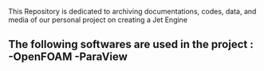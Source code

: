 This Repository is dedicated to archiving documentations, codes, data, and media of our personal project on creating a Jet Engine

The following softwares are used in the project :
-OpenFOAM
-ParaView
-
